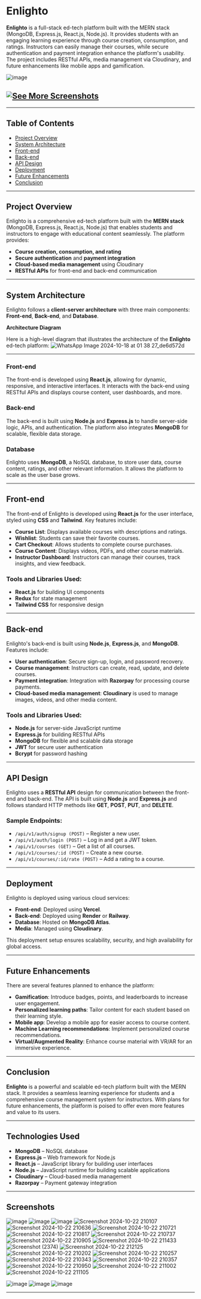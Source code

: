 # Enlighto

**Enlighto** is a full-stack ed-tech platform built with the MERN stack (MongoDB, Express.js, React.js, Node.js). It provides students with an engaging learning experience through course creation, consumption, and ratings. Instructors can easily manage their courses, while secure authentication and payment integration enhance the platform's usability. The project includes RESTful APIs, media management via Cloudinary, and future enhancements like mobile apps and gamification.

![image](https://github.com/user-attachments/assets/8553378b-dae1-45f8-8082-1a7b73fc182c)

## [![See More Screenshots](https://img.shields.io/badge/See%20More-Screenshots-blue?style=for-the-badge)](#screenshots)

---

## Table of Contents

- [Project Overview](#project-overview)
- [System Architecture](#system-architecture)
- [Front-end](#front-end)
- [Back-end](#back-end)
- [API Design](#api-design)
- [Deployment](#deployment)
- [Future Enhancements](#future-enhancements)
- [Conclusion](#conclusion)

---

## Project Overview

Enlighto is a comprehensive ed-tech platform built with the **MERN stack** (MongoDB, Express.js, React.js, Node.js) that enables students and instructors to engage with educational content seamlessly. The platform provides:

- **Course creation, consumption, and rating**
- **Secure authentication** and **payment integration**
- **Cloud-based media management** using Cloudinary
- **RESTful APIs** for front-end and back-end communication

---


## System Architecture

Enlighto follows a **client-server architecture** with three main components: **Front-end**, **Back-end**, and **Database**.

**Architecture Diagram**

Here is a high-level diagram that illustrates the architecture of the **Enlighto** ed-tech platform:
![WhatsApp Image 2024-10-18 at 01 38 27_de6d572d](https://github.com/user-attachments/assets/199f3c29-818e-4699-a70a-9fa06298ce65)

---

### Front-end

The front-end is developed using **React.js**, allowing for dynamic, responsive, and interactive interfaces. It interacts with the back-end using RESTful APIs and displays course content, user dashboards, and more.

### Back-end

The back-end is built using **Node.js** and **Express.js** to handle server-side logic, APIs, and authentication. The platform also integrates **MongoDB** for scalable, flexible data storage.

### Database

Enlighto uses **MongoDB**, a NoSQL database, to store user data, course content, ratings, and other relevant information. It allows the platform to scale as the user base grows.

---

## Front-end

The front-end of Enlighto is developed using **React.js** for the user interface, styled using **CSS** and **Tailwind**. Key features include:

- **Course List**: Displays available courses with descriptions and ratings.
- **Wishlist**: Students can save their favorite courses.
- **Cart Checkout**: Allows students to complete course purchases.
- **Course Content**: Displays videos, PDFs, and other course materials.
- **Instructor Dashboard**: Instructors can manage their courses, track insights, and view feedback.

### Tools and Libraries Used:
- **React.js** for building UI components
- **Redux** for state management
- **Tailwind CSS** for responsive design

---

## Back-end

Enlighto's back-end is built using **Node.js**, **Express.js**, and **MongoDB**. Features include:

- **User authentication**: Secure sign-up, login, and password recovery.
- **Course management**: Instructors can create, read, update, and delete courses.
- **Payment integration**: Integration with **Razorpay** for processing course payments.
- **Cloud-based media management**: **Cloudinary** is used to manage images, videos, and other media content.

### Tools and Libraries Used:
- **Node.js** for server-side JavaScript runtime
- **Express.js** for building RESTful APIs
- **MongoDB** for flexible and scalable data storage
- **JWT** for secure user authentication
- **Bcrypt** for password hashing

---

## API Design

Enlighto uses a **RESTful API** design for communication between the front-end and back-end. The API is built using **Node.js** and **Express.js** and follows standard HTTP methods like **GET**, **POST**, **PUT**, and **DELETE**.

### Sample Endpoints:
- `/api/v1/auth/signup (POST)` – Register a new user.
- `/api/v1/auth/login (POST)` – Log in and get a JWT token.
- `/api/v1/courses (GET)` – Get a list of all courses.
- `/api/v1/courses/:id (POST)` – Create a new course.
- `/api/v1/courses/:id/rate (POST)` – Add a rating to a course.

---

## Deployment

Enlighto is deployed using various cloud services:

- **Front-end**: Deployed using **Vercel**.
- **Back-end**: Deployed using **Render** or **Railway**.
- **Database**: Hosted on **MongoDB Atlas**.
- **Media**: Managed using **Cloudinary**.

This deployment setup ensures scalability, security, and high availability for global access.

---

## Future Enhancements

There are several features planned to enhance the platform:

- **Gamification**: Introduce badges, points, and leaderboards to increase user engagement.
- **Personalized learning paths**: Tailor content for each student based on their learning style.
- **Mobile app**: Develop a mobile app for easier access to course content.
- **Machine Learning recommendations**: Implement personalized course recommendations.
- **Virtual/Augmented Reality**: Enhance course material with VR/AR for an immersive experience.

---

## Conclusion

**Enlighto** is a powerful and scalable ed-tech platform built with the MERN stack. It provides a seamless learning experience for students and a comprehensive course management system for instructors. With plans for future enhancements, the platform is poised to offer even more features and value to its users.

---

## Technologies Used

- **MongoDB** – NoSQL database
- **Express.js** – Web framework for Node.js
- **React.js** – JavaScript library for building user interfaces
- **Node.js** – JavaScript runtime for building scalable applications
- **Cloudinary** – Cloud-based media management
- **Razorpay** – Payment gateway integration

---

## Screenshots
![image](https://github.com/user-attachments/assets/d6abada7-8f3f-433c-a0ce-6ab62e14c52d)
![image](https://github.com/user-attachments/assets/ab066474-a470-4393-93f2-57d9cbf05072)
![image](https://github.com/user-attachments/assets/35c97019-999c-418c-997c-cf5b6f4972d3)
![Screenshot 2024-10-22 210107](https://github.com/user-attachments/assets/1c646241-07f0-47dd-88bf-582c9e28ff38)
![Screenshot 2024-10-22 210636](https://github.com/user-attachments/assets/caaf5ce8-d3ce-45df-bb8f-2a46e166f9b2)
![Screenshot 2024-10-22 210721](https://github.com/user-attachments/assets/ec68135d-8cca-4ad8-9d0f-8bfb0e9044ae)
![Screenshot 2024-10-22 210817](https://github.com/user-attachments/assets/3fb19493-ce86-4f63-af1b-ac0c57ccd0be)
![Screenshot 2024-10-22 210737](https://github.com/user-attachments/assets/da22f5e2-3de9-4a8b-9a82-11624239fa23)
![Screenshot 2024-10-22 210905](https://github.com/user-attachments/assets/592d0e31-59a2-405c-8f36-1b107624ae0b)
![Screenshot 2024-10-22 211433](https://github.com/user-attachments/assets/8e4d380b-b67c-417e-8483-adfb14e1008a)
![Screenshot (2374)](https://github.com/user-attachments/assets/91caa06f-523e-4975-b7a9-5dadfe0ebd15)
![Screenshot 2024-10-22 212125](https://github.com/user-attachments/assets/af27d4a8-3e46-4a1b-8580-530d6ddf051b)
![Screenshot 2024-10-22 210202](https://github.com/user-attachments/assets/5ef0e272-9949-4d4b-9077-d33da23fe662)
![Screenshot 2024-10-22 210257](https://github.com/user-attachments/assets/413e4a59-9f3e-4009-b2bc-525005aec43e)
![Screenshot 2024-10-22 210343](https://github.com/user-attachments/assets/9663653f-e0dc-4faa-95d2-f3eea1266401)
![Screenshot 2024-10-22 210357](https://github.com/user-attachments/assets/bd52da85-6987-43b5-8329-cd4f1e214314)
![Screenshot 2024-10-22 210950](https://github.com/user-attachments/assets/ad39e4a2-93e6-485d-94a2-fd4d70e8c53c)
![Screenshot 2024-10-22 211002](https://github.com/user-attachments/assets/d34e857a-3b86-4ff8-93a0-962f63f3723d)
![Screenshot 2024-10-22 211105](https://github.com/user-attachments/assets/00391879-a490-4058-a8d3-ec1ebc1d9556)


![image](https://github.com/user-attachments/assets/9c673fe0-026c-4e09-b71c-c73ecc61794f)
![image](https://github.com/user-attachments/assets/5b806abb-4152-416e-99ef-5c220d248daa)
![image](https://github.com/user-attachments/assets/7a72cd27-b512-436e-915d-ef785e56cf2d)

---
